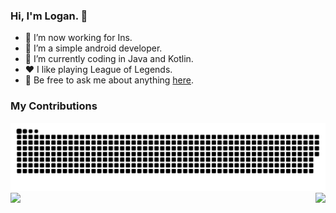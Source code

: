 ### Hi, I'm Logan. 👋

- 🔭 I’m now working for Ins.
- 🌱 I’m a simple android developer. 
- 🤔 I’m currently coding in Java and Kotlin.
- ❤️ I like playing League of Legends.
- 💬 Be free to ask me about anything [here](https://github.com/qq2519157/qq2519157/issues).

### My Contributions
<picture>
  <source media="(prefers-color-scheme: dark)" srcset="https://raw.githubusercontent.com/qq2519157/qq2519157/output/github-contribution-grid-snake-dark.svg">
  <source media="(prefers-color-scheme: light)" srcset="https://raw.githubusercontent.com/qq2519157/qq2519157/output/github-contribution-grid-snake.svg">
  <img alt="github contribution grid snake animation" src="https://raw.githubusercontent.com/qq2519157/qq2519157/output/github-contribution-grid-snake.svg">
</picture>

<img align="left" src="https://github-readme-stats.vercel.app/api?username=qq2519157&show_icons=true&hide_border=true">
<img align="right" src="https://github-readme-stats.vercel.app/api/top-langs/?username=qq2519157&hide_border=true">
